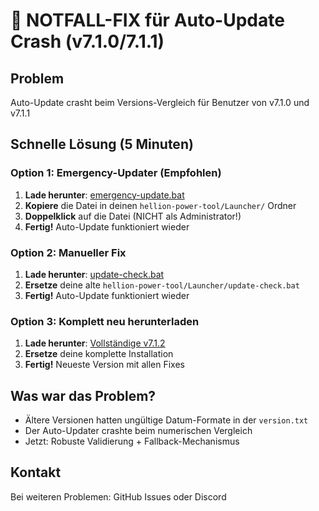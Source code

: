 # 🚨 NOTFALL-FIX für Auto-Update Crash (v7.1.0/7.1.1)

## Problem
Auto-Update crasht beim Versions-Vergleich für Benutzer von v7.1.0 und v7.1.1

## Schnelle Lösung (5 Minuten)

### Option 1: Emergency-Updater (Empfohlen)
1. **Lade herunter**: [emergency-update.bat](https://raw.githubusercontent.com/JonKazama-Hellion/hellion-power-tool/main/Launcher/emergency-update.bat)
2. **Kopiere** die Datei in deinen `hellion-power-tool/Launcher/` Ordner  
3. **Doppelklick** auf die Datei (NICHT als Administrator!)
4. **Fertig!** Auto-Update funktioniert wieder

### Option 2: Manueller Fix  
1. **Lade herunter**: [update-check.bat](https://raw.githubusercontent.com/JonKazama-Hellion/hellion-power-tool/main/Launcher/update-check.bat)
2. **Ersetze** deine alte `hellion-power-tool/Launcher/update-check.bat`
3. **Fertig!** Auto-Update funktioniert wieder

### Option 3: Komplett neu herunterladen
1. **Lade herunter**: [Vollständige v7.1.2](https://github.com/JonKazama-Hellion/hellion-power-tool/archive/refs/heads/main.zip)
2. **Ersetze** deine komplette Installation
3. **Fertig!** Neueste Version mit allen Fixes

## Was war das Problem?
- Ältere Versionen hatten ungültige Datum-Formate in der `version.txt`
- Der Auto-Updater crashte beim numerischen Vergleich
- Jetzt: Robuste Validierung + Fallback-Mechanismus

## Kontakt
Bei weiteren Problemen: GitHub Issues oder Discord